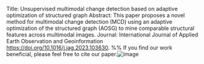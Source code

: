 Title: Unsupervised multimodal change detection based on adaptive optimization of structured graph 
Abstract: This paper proposes a novel method for  multimodal change detection (MCD) using an adaptive optimization of the structured graph (AOSG) to mine comparable structural features across multimodal images.
Journal: International Journal of Applied Earth Observation and Geoinformation
https://doi.org/10.1016/j.jag.2023.103630.
%% If you find our work beneficial, please feel free to cite our paper.![image](https://github.com/user-attachments/assets/27e1c758-9d19-4e4c-beda-2ff73fb6ee5b)
